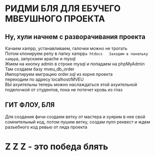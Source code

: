 # РИДМИ БЛЯ ДЛЯ ЕБУЧЕГО МВЕУШНОГО ПРОЕКТА

## Ну, хули начнем с разворачивания проекта
Качаем xampp, устанавливаем, галочки можно не трогать  
Потом клонируем репу в папку xampp`а htdocs  
Заходим в панельку xampp`a, запускаем apache и mysql  
Жмем на кнопку admin в строке mysql и попадаем на phpMyAdmin  
Там создаем базу mveu_db_order  
Импортируем миграцию order.sql из корня проекта  
переходим по адресу localhost/MVEU  
ВЫ ахуительны теперь можно наслаждаться этой ахуительной поделочкой от студентов, пока не потечет кровь из глаз  

## ГИТ ФЛОУ, БЛЯ
Для создания фичи создаем ветку от мастера и хуярим в нее свой сомнительный код, потом пушим ветку, создам пулл реквест и ждем разъебного код ревью от лида проекта  

# Z Z Z - это победа блять